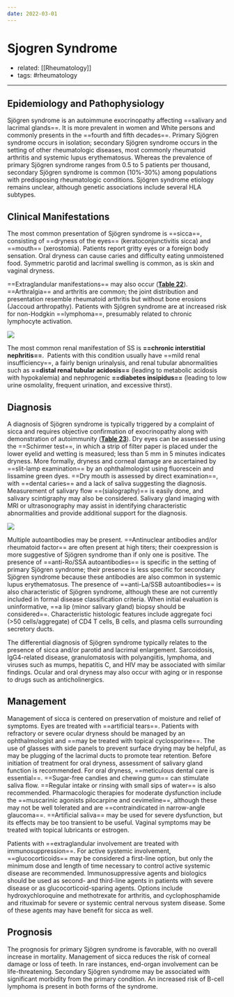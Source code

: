 ```yaml
---
date: 2022-03-01
---
```


# Sjogren Syndrome

- related: [[Rheumatology]]
- tags: #rheumatology
---

## Epidemiology and Pathophysiology

Sjögren syndrome is an autoimmune exocrinopathy affecting ==salivary and lacrimal glands==. It is more prevalent in women and White persons and commonly presents in the ==fourth and fifth decades==. Primary Sjögren syndrome occurs in isolation; secondary Sjögren syndrome occurs in the setting of other rheumatologic diseases, most commonly rheumatoid arthritis and systemic lupus erythematosus. Whereas the prevalence of primary Sjögren syndrome ranges from 0.5 to 5 patients per thousand, secondary Sjögren syndrome is common (10%-30%) among populations with predisposing rheumatologic conditions. Sjögren syndrome etiology remains unclear, although genetic associations include several HLA subtypes.

## Clinical Manifestations

The most common presentation of Sjögren syndrome is ==sicca==, consisting of ==dryness of the eyes== (keratoconjunctivitis sicca) and ==mouth== (xerostomia). Patients report gritty eyes or a foreign body sensation. Oral dryness can cause caries and difficulty eating unmoistened food. Symmetric parotid and lacrimal swelling is common, as is skin and vaginal dryness.

==Extraglandular manifestations== may also occur (**[Table 22](https://mksap18.acponline.org/app/topics/rm/tables/mk18_a_rm_t22)**). ==Arthralgia== and arthritis are common; the joint distribution and presentation resemble rheumatoid arthritis but without bone erosions (Jaccoud arthropathy). Patients with Sjögren syndrome are at increased risk for non-Hodgkin ==lymphoma==, presumably related to chronic lymphocyte activation.

![](https://photos.thisispiggy.com/file/wikiFiles/20220305083822.png)

<!-- sjogren renal sx -->

The most common renal manifestation of SS is **==chronic interstitial nephritis==**.  Patients with this condition usually have ==mild renal insufficiency==, a fairly benign urinalysis, and renal tubular abnormalities such as **==distal renal tubular acidosis==** (leading to metabolic acidosis with hypokalemia) and nephrogenic **==diabetes insipidus==** (leading to low urine osmolality, frequent urination, and excessive thirst).

## Diagnosis

<!-- sjogren diagnosis, labs b:129681011258-->

A diagnosis of Sjögren syndrome is typically triggered by a complaint of sicca and requires objective confirmation of exocrinopathy along with demonstration of autoimmunity (**[Table 23](https://mksap18.acponline.org/app/topics/rm/tables/mk18_a_rm_t23)**). Dry eyes can be assessed using the ==Schirmer test==, in which a strip of filter paper is placed under the lower eyelid and wetting is measured; less than 5 mm in 5 minutes indicates dryness. More formally, dryness and corneal damage are ascertained by ==slit-lamp examination== by an ophthalmologist using fluorescein and lissamine green dyes. ==Dry mouth is assessed by direct examination==, with ==dental caries== and a lack of saliva suggesting the diagnosis. Measurement of salivary flow ==(sialography)== is easily done, and salivary scintigraphy may also be considered. Salivary gland imaging with MRI or ultrasonography may assist in identifying characteristic abnormalities and provide additional support for the diagnosis.

![](https://photos.thisispiggy.com/file/wikiFiles/20220305083849.png)

Multiple autoantibodies may be present. ==Antinuclear antibodies and/or rheumatoid factor== are often present at high titers; their coexpression is more suggestive of Sjögren syndrome than if only one is positive. The presence of ==anti-Ro/SSA autoantibodies== is specific in the setting of primary Sjögren syndrome; their presence is less specific for secondary Sjögren syndrome because these antibodies are also common in systemic lupus erythematosus. The presence of ==anti-La/SSB autoantibodies== is also characteristic of Sjögren syndrome, although these are not currently included in formal disease classification criteria. When initial evaluation is uninformative, ==a lip (minor salivary gland) biopsy should be considered==. Characteristic histologic features include aggregate foci (>50 cells/aggregate) of CD4 T cells, B cells, and plasma cells surrounding secretory ducts.

The differential diagnosis of Sjögren syndrome typically relates to the presence of sicca and/or parotid and lacrimal enlargement. Sarcoidosis, IgG4-related disease, granulomatosis with polyangiitis, lymphoma, and viruses such as mumps, hepatitis C, and HIV may be associated with similar findings. Ocular and oral dryness may also occur with aging or in response to drugs such as anticholinergics.

## Management

<!-- sjogren management b:1426506836877-->

Management of sicca is centered on preservation of moisture and relief of symptoms. Eyes are treated with ==artificial tears==. Patients with refractory or severe ocular dryness should be managed by an ophthalmologist and ==may be treated with topical cyclosporine==. The use of glasses with side panels to prevent surface drying may be helpful, as may be plugging of the lacrimal ducts to promote tear retention. Before initiation of treatment for oral dryness, assessment of salivary gland function is recommended. For oral dryness, ==meticulous dental care is essential==. ==Sugar-free candies and chewing gum== can stimulate saliva flow. ==Regular intake or rinsing with small sips of water== is also recommended. Pharmacologic therapies for moderate dysfunction include the ==muscarinic agonists pilocarpine and cevimeline==, although these may not be well tolerated and are ==contraindicated in narrow-angle glaucoma==. ==Artificial saliva== may be used for severe dysfunction, but its effects may be too transient to be useful. Vaginal symptoms may be treated with topical lubricants or estrogen.

Patients with ==extraglandular involvement are treated with immunosuppression==. For active systemic involvement, ==glucocorticoids== may be considered a first-line option, but only the minimum dose and length of time necessary to control active systemic disease are recommended. Immunosuppressive agents and biologics should be used as second- and third-line agents in patients with severe disease or as glucocorticoid-sparing agents. Options include hydroxychloroquine and methotrexate for arthritis, and cyclophosphamide and rituximab for severe or systemic central nervous system disease. Some of these agents may have benefit for sicca as well.

## Prognosis

<!-- ignore -->

The prognosis for primary Sjögren syndrome is favorable, with no overall increase in mortality. Management of sicca reduces the risk of corneal damage or loss of teeth. In rare instances, end-organ involvement can be life-threatening. Secondary Sjögren syndrome may be associated with significant morbidity from the primary condition. An increased risk of B-cell lymphoma is present in both forms of the syndrome.
